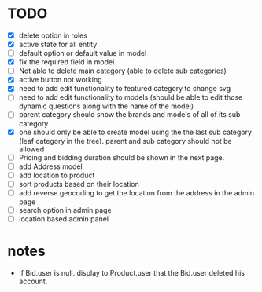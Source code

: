 # TODO

- [x] delete option in roles
- [x] active state for all entity
- [ ] default option or default value in model
- [x] fix the required field in model
- [ ] Not able to delete main category (able to delete sub categories)
- [x] active button not working
- [x] need to add edit functionality to featured category to change svg
- [ ] need to add edit functionality to models (should be able to edit those dynamic questions along with the name of the model)
- [ ] parent category should show the brands and models of all of its sub category
- [x] one should only be able to create model using the the last sub category (leaf category in the tree). parent and sub category should not be allowed
- [ ] Pricing and bidding duration should be shown in the next page.
- [ ] add Address model
- [ ] add location to product
- [ ] sort products based on their location
- [ ] add reverse geocoding to get the location from the address in the admin page
- [ ] search option in admin page
- [ ] location based admin panel

# notes

- If Bid.user is null. display to Product.user that the Bid.user deleted his account.
